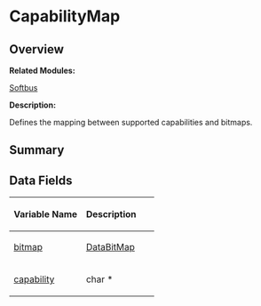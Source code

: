 # CapabilityMap<a name="EN-US_TOPIC_0000001054876474"></a>

## **Overview**<a name="section252401096090254"></a>

**Related Modules:**

[Softbus](softbus.md)

**Description:**

Defines the mapping between supported capabilities and bitmaps. 

## **Summary**<a name="section1643013616090254"></a>

## Data Fields<a name="pub-attribs"></a>

<a name="table576008229090254"></a>
<table><thead align="left"><tr id="row787443168090254"><th class="cellrowborder" valign="top" width="50%" id="mcps1.1.3.1.1"><p id="p833205129090254"><a name="p833205129090254"></a><a name="p833205129090254"></a>Variable Name</p>
</th>
<th class="cellrowborder" valign="top" width="50%" id="mcps1.1.3.1.2"><p id="p1227013813090254"><a name="p1227013813090254"></a><a name="p1227013813090254"></a>Description</p>
</th>
</tr>
</thead>
<tbody><tr id="row1332670611090254"><td class="cellrowborder" valign="top" width="50%" headers="mcps1.1.3.1.1 "><p id="p2108653347090254"><a name="p2108653347090254"></a><a name="p2108653347090254"></a><a href="softbus.md#gaccfbfe7a48ef51a2bada9a711dfe8cdb">bitmap</a></p>
</td>
<td class="cellrowborder" valign="top" width="50%" headers="mcps1.1.3.1.2 "><p id="p2058946165090254"><a name="p2058946165090254"></a><a name="p2058946165090254"></a><a href="softbus.md#gab839c7f1fd448f52f003ab0693f27bb4">DataBitMap</a> </p>
</td>
</tr>
<tr id="row1359942580090254"><td class="cellrowborder" valign="top" width="50%" headers="mcps1.1.3.1.1 "><p id="p1804519830090254"><a name="p1804519830090254"></a><a name="p1804519830090254"></a><a href="softbus.md#gaba08ca6b519055898dd60b6e98a796d4">capability</a></p>
</td>
<td class="cellrowborder" valign="top" width="50%" headers="mcps1.1.3.1.2 "><p id="p549574941090254"><a name="p549574941090254"></a><a name="p549574941090254"></a>char * </p>
</td>
</tr>
</tbody>
</table>

